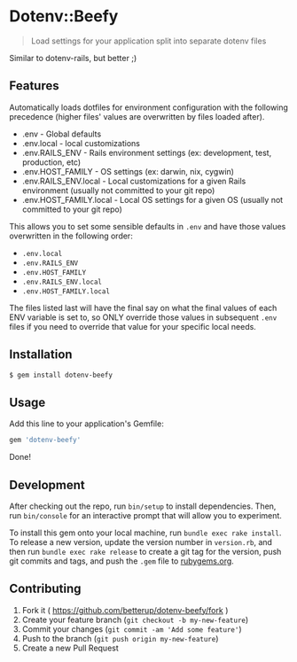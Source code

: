 # Dotenv::Beefy

> Load settings for your application split into separate dotenv files

Similar to dotenv-rails, but better ;)

## Features
Automatically loads dotfiles for environment configuration with the following precedence (higher files' values are overwritten by files loaded after).

* .env - Global defaults
* .env.local - local customizations
* .env.RAILS_ENV - Rails environment settings (ex: development, test, production, etc)
* .env.HOST_FAMILY - OS settings (ex: darwin, nix, cygwin)
* .env.RAILS_ENV.local - Local customizations for a given Rails environment (usually not committed to your git repo)
* .env.HOST_FAMILY.local - Local OS settings for a given OS (usually not committed to your git repo)

This allows you to set some sensible defaults in `.env` and have those values overwritten in the following order:

- `.env.local`
- `.env.RAILS_ENV`
- `.env.HOST_FAMILY`
- `.env.RAILS_ENV.local`
- `.env.HOST_FAMILY.local`

The files listed last will have the final say on what the final values of each ENV variable is set to, so ONLY override those values in subsequent `.env` files if you need to override that value for your specific local needs.

## Installation

```bash
$ gem install dotenv-beefy
```

## Usage

Add this line to your application's Gemfile:
```ruby
gem 'dotenv-beefy'
```

Done!

## Development

After checking out the repo, run `bin/setup` to install dependencies. Then, run `bin/console` for an interactive prompt that will allow you to experiment.

To install this gem onto your local machine, run `bundle exec rake install`. To release a new version, update the version number in `version.rb`, and then run `bundle exec rake release` to create a git tag for the version, push git commits and tags, and push the `.gem` file to [rubygems.org](https://rubygems.org).

## Contributing

1. Fork it ( https://github.com/betterup/dotenv-beefy/fork )
2. Create your feature branch (`git checkout -b my-new-feature`)
3. Commit your changes (`git commit -am 'Add some feature'`)
4. Push to the branch (`git push origin my-new-feature`)
5. Create a new Pull Request
